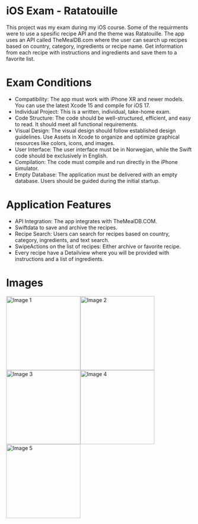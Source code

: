 # iOS Exam - Ratatouille

This project was my exam during my iOS course. Some of the requirments were to use a spesific recipe API and the theme was Ratatouille. The app uses an API called TheMealDB.com where the user can search up recipes based on country, category, ingredients or recipe name. Get information from each recipe with instructions and ingredients and save them to a favorite list.

# Exam Conditions

* Compatibility: The app must work with iPhone XR and newer models. You can use the latest Xcode 15 and compile for iOS 17.
* Individual Project: This is a written, individual, take-home exam.
* Code Structure: The code should be well-structured, efficient, and easy to read. It should meet all functional requirements.
* Visual Design: The visual design should follow established design guidelines. Use Assets in Xcode to organize and optimize graphical resources like colors, icons, and images.
* User Interface: The user interface must be in Norwegian, while the Swift code should be exclusively in English.
* Compilation: The code must compile and run directly in the iPhone simulator.
* Empty Database: The application must be delivered with an empty database. Users should be guided during the initial startup.

# Application Features

* API Integration: The app integrates with TheMealDB.COM.
* Swiftdata to save and archive the recipes.
* Recipe Search: Users can search for recipes based on country, category, ingredients, and text search.
* SwipeActions on the list of recipes: Either archive or favorite recipe.
* Every recipe have a Detailview where you will be provided with instructions and a list of ingredients.

# Images

<div style="display: flex; flex-wrap: wrap;">
  <img src="https://github.com/bennaro/Ratatouille/assets/94905053/9786e185-060e-4a70-8134-673b5643a751" width="200" alt="Image 1">
  <img src="https://github.com/bennaro/Ratatouille/assets/94905053/23f3b186-49b6-4bb4-a495-6a158be07016" width="200" alt="Image 2">
  <img src="https://github.com/bennaro/Ratatouille/assets/94905053/55582ae4-eb42-4fd1-8a54-f9246df2943f" width="200" alt="Image 3">
  <img src="https://github.com/bennaro/Ratatouille/assets/94905053/ab80939c-290d-4c48-b0a0-b12eb7865233" width="200" alt="Image 4">
  <img src="https://github.com/bennaro/Ratatouille/assets/94905053/cab058e2-cd2e-4d5f-b99b-8f2aa169dfaf" width="200" alt="Image 5">
</div>

